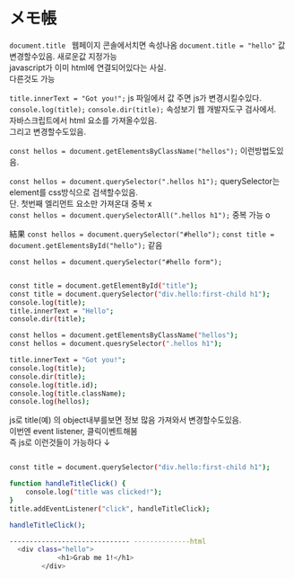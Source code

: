 # メモ帳

`document.title `
웹페이지 콘솔에서치면 속성나옴
`document.title = "hello"`
값 변경할수있음. 새로운값 지정가능  
javascript가 이미 html에 연결되어있다는 사실.  
다른것도 가능

`title.innerText = "Got you!";`
js 파일에서 값 주면 js가 변경시킬수있다.  
`console.log(title);`
`console.dir(title);`
속성보기 웹 개발자도구 검사에서.  
자바스크립트에서 html 요소를 가져올수있음.  
그리고 변경할수도있음.

`const hellos = document.getElementsByClassName("hellos");`
이런방법도있음.

`const hellos = document.querySelector(".hellos h1");`
querySelector는 element를 css방식으로 검색할수있음.  
단. 첫번째 엘리먼트 요소만 가져온대 중복 x  
`const hellos = document.querySelectorAll(".hellos h1");`
중복 가능 o

結果
`const hellos = document.querySelector("#hello");`
`const title = document.getElementsById("hello");`
같음

`const hellos = document.querySelector("#hello form");`

```sh

const title = document.getElementById("title");
const title = document.querySelector("div.hello:first-child h1");
console.log(title);
title.innerText = "Hello";
console.dir(title);

const hellos = document.getElementsByClassName("hellos");
const hellos = document.quesrySelector(".hellos h1");

title.innerText = "Got you!";
console.log(title);
console.dir(title);
console.log(title.id);
console.log(title.className);
console.log(hellos);
```

js로 title(예) 의 object내부를보면 정보 많음 가져와서 변경할수도있음.  
이번엔 event listener, 클릭이벤트해봄  
즉 js로 이런것들이 가능하다 ↓

```sh

const title = document.querySelector("div.hello:first-child h1");

function handleTitleClick() {
    console.log("title was clicked!");
}
title.addEventListener("click", handleTitleClick);

handleTitleClick();

------------------------------ --------------html
  <div class="hello">
            <h1>Grab me 1!</h1>
        </div>
```
